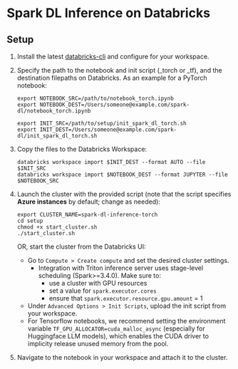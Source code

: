 # Spark DL Inference on Databricks

## Setup

1. Install the latest [databricks-cli](https://docs.databricks.com/en/dev-tools/cli/tutorial.html) and configure for your workspace.

2. Specify the path to the notebook and init script (_torch or _tf), and the destination filepaths on Databricks.
    As an example for a PyTorch notebook:
    ```shell
    export NOTEBOOK_SRC=/path/to/notebook_torch.ipynb
    export NOTEBOOK_DEST=/Users/someone@example.com/spark-dl/notebook_torch.ipynb

    export INIT_SRC=/path/to/setup/init_spark_dl_torch.sh
    export INIT_DEST=/Users/someone@example.com/spark-dl/init_spark_dl_torch.sh
    ```

3. Copy the files to the Databricks Workspace:
    ```shell
    databricks workspace import $INIT_DEST --format AUTO --file $INIT_SRC
    databricks workspace import $NOTEBOOK_DEST --format JUPYTER --file $NOTEBOOK_SRC
    ```

4. Launch the cluster with the provided script (note that the script specifies **Azure instances** by default; change as needed):
    ```shell
    export CLUSTER_NAME=spark-dl-inference-torch
    cd setup
    chmod +x start_cluster.sh
    ./start_cluster.sh
    ```

    OR, start the cluster from the Databricks UI:  

    - Go to `Compute > Create compute` and set the desired cluster settings.
        - Integration with Triton inference server uses stage-level scheduling (Spark>=3.4.0). Make sure to:
            - use a cluster with GPU resources
            - set a value for `spark.executor.cores`
            - ensure that `spark.executor.resource.gpu.amount` = 1
    - Under `Advanced Options > Init Scripts`, upload the init script from your workspace.
    - For Tensorflow notebooks, we recommend setting the environment variable `TF_GPU_ALLOCATOR=cuda_malloc_async` (especially for Huggingface LLM models), which enables the CUDA driver to implicity release unused memory from the pool. 

5. Navigate to the notebook in your workspace and attach it to the cluster.  